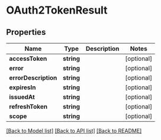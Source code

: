 # OAuth2TokenResult

## Properties
Name | Type | Description | Notes
------------ | ------------- | ------------- | -------------
**accessToken** | **string** |  | [optional] 
**error** | **string** |  | [optional] 
**errorDescription** | **string** |  | [optional] 
**expiresIn** | **string** |  | [optional] 
**issuedAt** | **string** |  | [optional] 
**refreshToken** | **string** |  | [optional] 
**scope** | **string** |  | [optional] 

[[Back to Model list]](../README.md#documentation-for-models) [[Back to API list]](../README.md#documentation-for-api-endpoints) [[Back to README]](../README.md)


